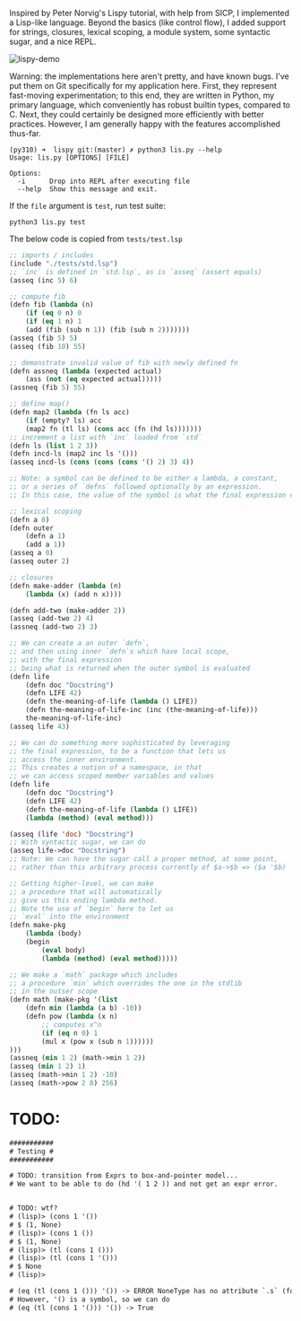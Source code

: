 
Inspired by Peter Norvig's Lispy tutorial, with help from SICP, I implemented a Lisp-like language. Beyond the basics (like control flow), I added support for strings, closures, lexical scoping, a module system, some syntactic sugar, and a nice REPL.

![lispy-demo](https://github.com/apsz3/lispy/assets/62445385/fc39c0a5-dde0-46cc-a3ba-bf096ac59bf9)

Warning: the implementations here aren't pretty, and have known bugs. I've put them on Git specifically for my application here. First, they represent fast-moving experimentation; to this end, they are written in Python, my primary language, which conveniently has robust builtin types, compared to C. Next, they could certainly be designed more efficiently with better practices. However, I am generally happy with the features accomplished thus-far.

```
(py310) ➜  lispy git:(master) ✗ python3 lis.py --help
Usage: lis.py [OPTIONS] [FILE]

Options:
  -i      Drop into REPL after executing file
  --help  Show this message and exit.
```

If the `file` argument is `test`, run test suite:

`python3 lis.py test`

The below code is copied from `tests/test.lsp`

```lisp
;; imports / includes
(include "./tests/std.lsp")
;; `inc` is defined in `std.lsp`, as is `asseq` (assert equals)
(asseq (inc 5) 6)

;; compute fib
(defn fib (lambda (n)
    (if (eq 0 n) 0
    (if (eq 1 n) 1
    (add (fib (sub n 1)) (fib (sub n 2)))))))
(asseq (fib 5) 5)
(asseq (fib 10) 55)

;; demonstrate invalid value of fib with newly defined fn
(defn assneq (lambda (expected actual)
    (ass (not (eq expected actual)))))
(assneq (fib 5) 55)

;; define map()
(defn map2 (lambda (fn ls acc)
    (if (empty? ls) acc
    (map2 fn (tl ls) (cons acc (fn (hd ls)))))))
;; increment a list with `inc` loaded from `std`
(defn ls (list 1 2 3))
(defn incd-ls (map2 inc ls '()))
(asseq incd-ls (cons (cons (cons '() 2) 3) 4))

;; Note: a symbol can be defined to be either a lambda, a constant,
;; or a series of `defns` followed optionally by an expression.
;; In this case, the value of the symbol is what the final expression evaluates to

;; lexical scoping
(defn a 0)
(defn outer
    (defn a 1)
    (add a 1))
(asseq a 0)
(asseq outer 2)

;; closures
(defn make-adder (lambda (n)
    (lambda (x) (add n x))))

(defn add-two (make-adder 2))
(asseq (add-two 2) 4)
(assneq (add-two 2) 3)

;; We can create a an outer `defn`,
;; and then using inner `defn`s which have local scope,
;; with the final expression
;; being what is returned when the outer symbol is evaluated
(defn life
    (defn doc "Docstring")
    (defn LIFE 42)
    (defn the-meaning-of-life (lambda () LIFE))
    (defn the-meaning-of-life-inc (inc (the-meaning-of-life)))
    the-meaning-of-life-inc)
(asseq life 43)

;; We can do something more sophisticated by leveraging
;; the final expression, to be a function that lets us
;; access the inner environment.
;; This creates a notion of a namespace, in that
;; we can access scoped member variables and values
(defn life
    (defn doc "Docstring")
    (defn LIFE 42)
    (defn the-meaning-of-life (lambda () LIFE))
    (lambda (method) (eval method)))

(asseq (life 'doc) "Docstring")
;; With syntactic sugar, we can do
(asseq life->doc "Docstring")
;; Note: We can have the sugar call a proper method, at some point,
;; rather than this arbitrary process currently of $a->$b => ($a '$b)

;; Getting higher-level, we can make
;; a procedure that will automatically
;; give us this ending lambda method.
;; Note the use of `begin` here to let us
;; `eval` into the environment
(defn make-pkg
    (lambda (body)
    (begin
        (eval body)
        (lambda (method) (eval method)))))

;; We make a `math` package which includes
;; a procedure `min` which overrides the one in the stdlib
;; in the outser scope
(defn math (make-pkg '(list
    (defn min (lambda (a b) -10))
    (defn pow (lambda (x n)
        ;; computes x^n
        (if (eq n 0) 1
        (mul x (pow x (sub n 1))))))
)))
(assneq (min 1 2) (math->min 1 2))
(asseq (min 1 2) 1)
(asseq (math->min 1 2) -10)
(asseq (math->pow 2 8) 256)
```


# TODO:

```txt
###########
# Testing #
###########

# TODO: transition from Exprs to box-and-pointer model...
# We want to be able to do (hd '( 1 2 )) and not get an expr error.


# TODO: wtf?
# (lisp)> (cons 1 '())
# $ (1, None)
# (lisp)> (cons 1 ())
# $ (1, None)
# (lisp)> (tl (cons 1 ()))
# (lisp)> (tl (cons 1 '()))
# $ None
# (lisp)>

# (eq (tl (cons 1 ())) '()) -> ERROR NoneType has no attribute `.s` (for comparison)
# However, '() is a symbol, so we can do
# (eq (tl (cons 1 '())) '()) -> True
```